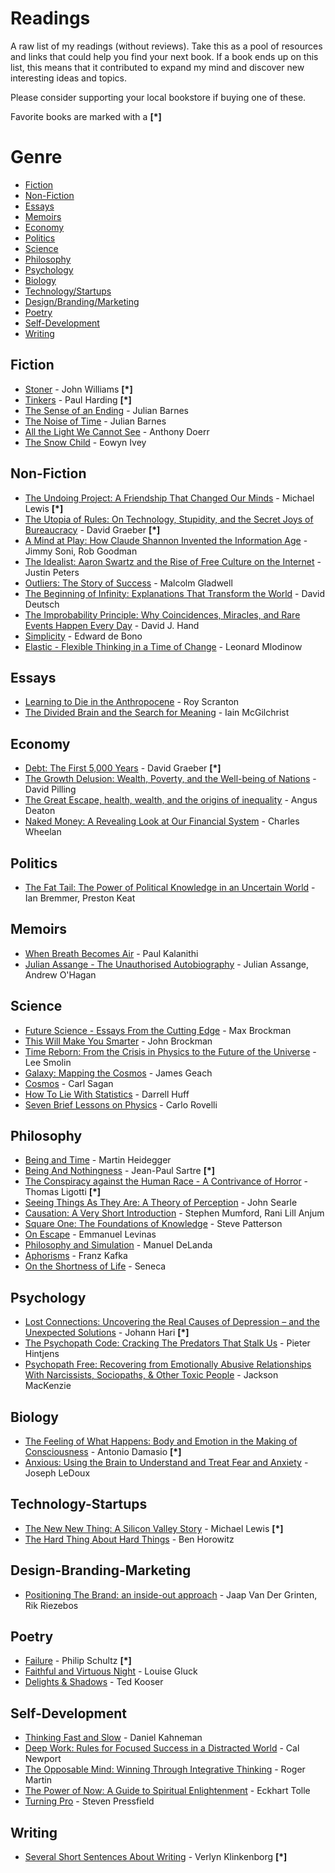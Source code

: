 # Readings

A raw list of my readings (without reviews). Take this as a pool of resources and links that could help you find your next book. If a book ends up on this list, this means that it contributed to expand my mind and discover new interesting ideas and topics.

Please consider supporting your local bookstore if buying one of these.

Favorite books are marked with a **[\*]**

# Genre

* [Fiction](#fiction)
* [Non-Fiction](#non-fiction)
* [Essays](#essays)
* [Memoirs](#memoirs)
* [Economy](#economy)
* [Politics](#politics)
* [Science](#science)
* [Philosophy](#philosophy)
* [Psychology](#psychology)
* [Biology](#biology)
* [Technology/Startups](#technology-startups)
* [Design/Branding/Marketing](#design-branding-marketing)
* [Poetry](#poetry)
* [Self-Development](#self-development)
* [Writing](#writing)


## Fiction

* [Stoner](https://www.goodreads.com/book/show/166997.Stoner) - John Williams **[\*]**
* [Tinkers](https://www.goodreads.com/book/show/4957350-tinkers) - Paul Harding **[\*]**
* [The Sense of an Ending](https://www.goodreads.com/book/show/10746542-the-sense-of-an-ending) - Julian Barnes
* [The Noise of Time](https://www.goodreads.com/book/show/25912206-the-noise-of-time) - Julian Barnes
* [All the Light We Cannot See](https://www.goodreads.com/book/show/18143977-all-the-light-we-cannot-see) - Anthony Doerr
* [The Snow Child](https://www.goodreads.com/book/show/11250053-the-snow-child) - Eowyn Ivey

## Non-Fiction

* [The Undoing Project: A Friendship That Changed Our Minds](https://www.goodreads.com/book/show/30334134-the-undoing-project) - Michael Lewis **[\*]**
* [The Utopia of Rules: On Technology, Stupidity, and the Secret Joys of Bureaucracy](http://www.goodreads.com/book/show/22245334-the-utopia-of-rules) - David Graeber **[\*]**
* [A Mind at Play: How Claude Shannon Invented the Information Age](https://www.goodreads.com/book/show/32919530-a-mind-at-play) - Jimmy Soni, Rob Goodman
* [The Idealist: Aaron Swartz and the Rise of Free Culture on the Internet](https://www.goodreads.com/book/show/23492684-the-idealist) - Justin Peters
* [Outliers: The Story of Success](https://www.goodreads.com/book/show/3228917-outliers) - Malcolm Gladwell
* [The Beginning of Infinity: Explanations That Transform the World](https://www.goodreads.com/book/show/10483171-the-beginning-of-infinity) - David Deutsch
* [The Improbability Principle: Why Coincidences, Miracles, and Rare Events Happen Every Day](http://www.goodreads.com/book/show/17934639-the-improbability-principle) - David J. Hand
* [Simplicity](https://www.goodreads.com/book/show/2197895.Simplicity) - Edward de Bono
* [Elastic - Flexible Thinking in a Time of Change](https://www.goodreads.com/book/show/34342016-elastic) - Leonard Mlodinow

## Essays

* [Learning to Die in the Anthropocene](https://www.goodreads.com/book/show/25330145-learning-to-die-in-the-anthropocene) - Roy Scranton
* [The Divided Brain and the Search for Meaning](https://www.goodreads.com/book/show/18901042-the-divided-brain-and-the-search-for-meaning) - Iain McGilchrist

## Economy

* [Debt: The First 5,000 Years](https://www.goodreads.com/book/show/6617037-debt) - David Graeber **[\*]**
* [The Growth Delusion: Wealth, Poverty, and the Well-being of Nations](https://www.goodreads.com/book/show/36130581-the-growth-delusion) - David Pilling
* [The Great Escape, health, wealth, and the origins of inequality](https://www.goodreads.com/book/show/17942017-the-great-escape) - Angus Deaton
* [Naked Money: A Revealing Look at Our Financial System](https://www.goodreads.com/book/show/25622864-naked-money) - Charles Wheelan

## Politics

* [The Fat Tail: The Power of Political Knowledge in an Uncertain World](https://www.goodreads.com/book/show/5369144-the-fat-tail) - Ian Bremmer, Preston Keat

## Memoirs

* [When Breath Becomes Air](https://www.goodreads.com/book/show/25899336-when-breath-becomes-air) - Paul Kalanithi
* [Julian Assange - The Unauthorised Autobiography](https://www.goodreads.com/book/show/12689645-julian-assange---the-unauthorised-autobiography) - Julian Assange, Andrew O'Hagan

## Science

* [Future Science - Essays From the Cutting Edge](https://www.goodreads.com/book/show/11114730-future-science) - Max Brockman
* [This Will Make You Smarter](https://www.goodreads.com/book/show/13035774-this-will-make-you-smarter) - John Brockman
* [Time Reborn: From the Crisis in Physics to the Future of the Universe](https://www.goodreads.com/book/show/15816556-time-reborne) - Lee Smolin
* [Galaxy: Mapping the Cosmos](https://www.goodreads.com/book/show/20763485-galaxy) - James Geach
* [Cosmos](https://www.goodreads.com/book/show/55030.Cosmos) - Carl Sagan
* [How To Lie With Statistics](https://www.goodreads.com/book/show/51291.How_to_Lie_with_Statistics) - Darrell Huff
* [Seven Brief Lessons on Physics](https://www.goodreads.com/book/show/26810258-seven-brief-lessons-on-physics) - Carlo Rovelli

## Philosophy

* [Being and Time](https://www.goodreads.com/book/show/92307.Being_and_Time) - Martin Heidegger
* [Being And Nothingness](https://www.goodreads.com/book/show/10033.Being_and_Nothingness) - Jean-Paul Sartre **[\*]**
* [The Conspiracy against the Human Race - A Contrivance of Horror](https://www.goodreads.com/book/show/8524528-the-conspiracy-against-the-human-race) - Thomas Ligotti **[\*]**
* [Seeing Things As They Are: A Theory of Perception](https://www.goodreads.com/book/show/22104265-seeing-things-as-they-are) - John Searle
* [Causation: A Very Short Introduction](https://www.goodreads.com/book/show/17847501-causation) - Stephen Mumford, Rani Lill Anjum
* [Square One: The Foundations of Knowledge](https://www.goodreads.com/book/show/33140890-square-one) - Steve Patterson
* [On Escape](https://www.goodreads.com/book/show/303075.On_Escape) - Emmanuel Levinas
* [Philosophy and Simulation](https://www.goodreads.com/book/show/10393464-philosophy-and-simulation) - Manuel DeLanda
* [Aphorisms](https://www.goodreads.com/book/show/28469089-aphorisms) - Franz Kafka
* [On the Shortness of Life](https://www.goodreads.com/book/show/97412.On_the_Shortness_of_Life) - Seneca

## Psychology

* [Lost Connections: Uncovering the Real Causes of Depression – and the Unexpected Solutions](https://www.goodreads.com/book/show/34921573-lost-connections) - Johann Hari **[*]**
* [The Psychopath Code: Cracking The Predators That Stalk Us](https://www.goodreads.com/book/show/27211285-the-psychopath-code) - Pieter Hintjens
* [Psychopath Free: Recovering from Emotionally Abusive Relationships With Narcissists, Sociopaths, & Other Toxic People](https://www.goodreads.com/book/show/17731942-psychopath-free) - Jackson MacKenzie

## Biology

* [The Feeling of What Happens: Body and Emotion in the Making of Consciousness](https://www.goodreads.com/book/show/125777.The_Feeling_of_What_Happens) - Antonio Damasio **[\*]**
* [Anxious: Using the Brain to Understand and Treat Fear and Anxiety](https://www.goodreads.com/book/show/23398722-anxious) - Joseph LeDoux

## Technology-Startups

* [The New New Thing: A Silicon Valley Story](https://www.goodreads.com/book/show/17986421-the-new-new-thing) - Michael Lewis **[\*]**
* [The Hard Thing About Hard Things](https://www.goodreads.com/book/show/18176747-the-hard-thing-about-hard-things) - Ben Horowitz

## Design-Branding-Marketing

* [Positioning The Brand: an inside-out approach](https://www.goodreads.com/book/show/13714811-positioning-the-brand) - Jaap Van Der Grinten, Rik Riezebos

## Poetry

* [Failure](https://www.goodreads.com/book/show/2029835.Failure) - Philip Schultz **[\*]**
* [Faithful and Virtuous Night](https://www.goodreads.com/book/show/20613826-faithful-and-virtuous-night) - Louise Gluck
* [Delights & Shadows](https://www.goodreads.com/book/show/239229.Delights_and_Shadows) - Ted Kooser

## Self-Development

* [Thinking Fast and Slow](https://www.goodreads.com/book/show/11468377-thinking-fast-and-slow) - Daniel Kahneman
* [Deep Work: Rules for Focused Success in a Distracted World](https://www.goodreads.com/book/show/25744928-deep-work) - Cal Newport
* [The Opposable Mind: Winning Through Integrative Thinking](https://www.goodreads.com/book/show/2001132.The_Opposable_Mind) - Roger Martin
* [The Power of Now: A Guide to Spiritual Enlightenment](https://www.goodreads.com/book/show/6708.The_Power_of_Now) - Eckhart Tolle
* [Turning Pro](https://www.goodreads.com/book/show/14912777-turning-pro) - Steven Pressfield

## Writing

* [Several Short Sentences About Writing](https://www.goodreads.com/book/show/13155290-several-short-sentences-about-writing) - Verlyn Klinkenborg **[\*]**
